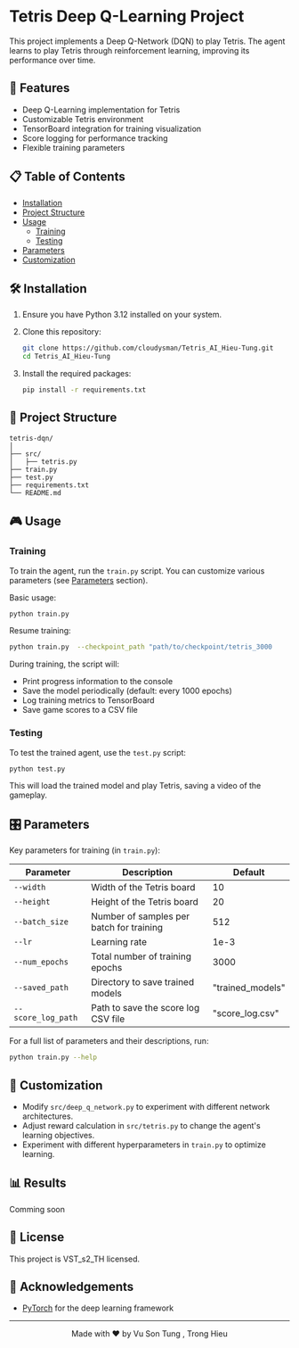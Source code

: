 # Tetris Deep Q-Learning Project
This project implements a Deep Q-Network (DQN) to play Tetris. The agent learns to play Tetris through reinforcement learning, improving its performance over time.

## 🚀 Features

- Deep Q-Learning implementation for Tetris
- Customizable Tetris environment
- TensorBoard integration for training visualization
- Score logging for performance tracking
- Flexible training parameters

## 📋 Table of Contents
- [Installation](#installation)
- [Project Structure](#project-structure)
- [Usage](#usage)
  - [Training](#training)
  - [Testing](#testing)
- [Parameters](#parameters)
- [Customization](#customization)

## 🛠 Installation

1. Ensure you have Python 3.12 installed on your system.

2. Clone this repository:
   ```bash
   git clone https://github.com/cloudysman/Tetris_AI_Hieu-Tung.git
   cd Tetris_AI_Hieu-Tung
   ```

3. Install the required packages:
   ```bash
   pip install -r requirements.txt
   ```

## 📁 Project Structure

```
tetris-dqn/
│
├── src/
│   ├── tetris.py         
├── train.py             
├── test.py              
├── requirements.txt     
└── README.md            
```

## 🎮 Usage

### Training

To train the agent, run the `train.py` script. You can customize various parameters (see [Parameters](#parameters) section).

Basic usage:
```bash
python train.py
```

Resume training:
```bash
python train.py  --checkpoint_path "path/to/checkpoint/tetris_3000
```

During training, the script will:
- Print progress information to the console
- Save the model periodically (default: every 1000 epochs)
- Log training metrics to TensorBoard
- Save game scores to a CSV file

### Testing

To test the trained agent, use the `test.py` script:

```bash
python test.py
```

This will load the trained model and play Tetris, saving a video of the gameplay.

## 🎛 Parameters

Key parameters for training (in `train.py`):

| Parameter | Description | Default |
|-----------|-------------|---------|
| `--width` | Width of the Tetris board | 10 |
| `--height` | Height of the Tetris board | 20 |
| `--batch_size` | Number of samples per batch for training | 512 |
| `--lr` | Learning rate | 1e-3 |
| `--num_epochs` | Total number of training epochs | 3000 |
| `--saved_path` | Directory to save trained models | "trained_models" |
| `--score_log_path` | Path to save the score log CSV file | "score_log.csv" |

For a full list of parameters and their descriptions, run:
```bash
python train.py --help
```

## 🔧 Customization

- Modify `src/deep_q_network.py` to experiment with different network architectures.
- Adjust reward calculation in `src/tetris.py` to change the agent's learning objectives.
- Experiment with different hyperparameters in `train.py` to optimize learning.

## 📊 Results

Comming soon

## 📜 License

This project is VST_s2_TH licensed.

## 🙏 Acknowledgements

- [PyTorch](https://pytorch.org/) for the deep learning framework
---

<p align="center">
  Made with ❤️ by Vu Son Tung , Trong Hieu
</p>
